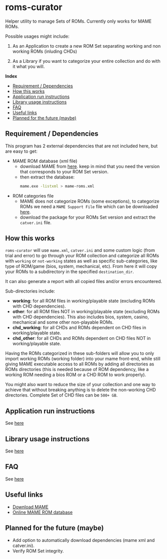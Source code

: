 # roms-curator

Helper utility to manage Sets of ROMs.
Currently only works for MAME ROMs.

Possible usages might include:

1. As an Application to create a new ROM Set
separating working and non working ROMs (inluding CHDs)

1. As a Library if you want to categorize your entire collection
and do with it what you will.

__Index__

- [Requirement / Dependencies](#requirement--dependencies)
- [How this works](#how-this-works)
- [Application run instructions](#application-run-instructions)
- [Library usage instructions](#library-usage-instructions)
- [FAQ](#faq)
- [Useful links](#useful-links)
- [Planned for the future (maybe)](#planned-for-the-future-maybe)

## Requirement / Dependencies

This program has 2 external dependencies that are not included here,
but are easy to get:

- MAME ROM database (xml file)
  - download MAME from [here](https://www.mamedev.org/release.html).
    keep in mind that you need the version that corresponds to your ROM Set version. 
  - then extract the database:
    ```bash
    mame.exe -listxml > mame-roms.xml
    ```
- ROM categories file
  - MAME does not categorize ROMs (some exceptions),
    to categorize ROMs we need a `MAME Support File` file which can
    be downloaded [here](https://www.progettosnaps.net/support/).
  - download the package for your ROMs Set version and extract the
    `catver.ini` file.

## How this works

`roms-curator` will use `mame.xml`, `catver.ini` and some custom logic 
(from trial and error) to go through your ROM collection and categorize all
ROMs with `working` or `not-working` states as well as specific sub-categories,
like type of ROM/game (bios, system, mechanical, etc). From here it will copy
your ROMs to a subdirectory in the specified `destination_dir`.

It can also generate a report with all copied files and/or errors encountered.

Sub-directories include: 
- **working**: for all ROM files in working/playable state (excluding ROMs with CHD dependencies).
- **other**: for all ROM files NOT in working/playable state (excluding ROMs with CHD dependencies). 
This also includes bios, system, casino, mechanical and some other non-playable ROMs.
- **chd_working**: for all CHDs and ROMs dependent on CHD files in working/playable state.
- **chd_other**: for all CHDs and ROMs dependent on CHD files NOT in working/playable state.

Having the ROMs categorized in these sub-folders will allow you to
only import working ROMs (working folder) into your mame front-end,
while still giving MAME executable access to all ROMs by adding all
directories as ROMs directories (this is needed because of ROM dependency,
like a working ROM needing a bios ROM or a CHD ROM to work properly).

You might also want to reduce the size of your collection and one way to
achieve that without breaking anything is to delete the non-working CHD directories.
Complete Set of CHD files can be `500+ GB`.

## Application run instructions

See [here](docs/app-run-instructions.md)

## Library usage instructions

See [here](docs/lib-usage-instructions.md)

## FAQ

See [here](docs/faq.md)

## Useful links

- [Download MAME](https://www.mamedev.org/release.html)
- [Online MAME ROM database](http://adb.arcadeitalia.net/lista_mame.php)

## Planned for the future (maybe)

- Add option to automatically download dependencies (mame xml and catver.ini).
- Verify ROM Set integrity.